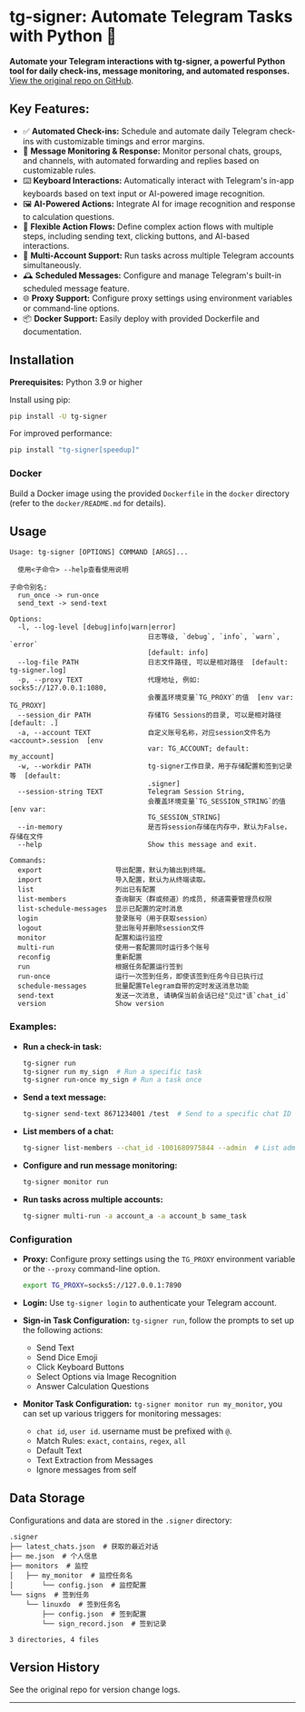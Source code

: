 # tg-signer: Automate Telegram Tasks with Python 🤖

**Automate your Telegram interactions with tg-signer, a powerful Python tool for daily check-ins, message monitoring, and automated responses.**  [View the original repo on GitHub](https://github.com/amchii/tg-signer).

## Key Features:

*   ✅ **Automated Check-ins:** Schedule and automate daily Telegram check-ins with customizable timings and error margins.
*   💬 **Message Monitoring & Response:** Monitor personal chats, groups, and channels, with automated forwarding and replies based on customizable rules.
*   ⌨️ **Keyboard Interactions:** Automatically interact with Telegram's in-app keyboards based on text input or AI-powered image recognition.
*   🖼️ **AI-Powered Actions:** Integrate AI for image recognition and response to calculation questions.
*   🔄 **Flexible Action Flows:** Define complex action flows with multiple steps, including sending text, clicking buttons, and AI-based interactions.
*   🚀 **Multi-Account Support:** Run tasks across multiple Telegram accounts simultaneously.
*   🕰️ **Scheduled Messages:** Configure and manage Telegram's built-in scheduled message feature.
*   🌐 **Proxy Support:** Configure proxy settings using environment variables or command-line options.
*   📦 **Docker Support:** Easily deploy with provided Dockerfile and documentation.

## Installation

**Prerequisites:** Python 3.9 or higher

Install using pip:

```bash
pip install -U tg-signer
```

For improved performance:

```bash
pip install "tg-signer[speedup]"
```

### Docker

Build a Docker image using the provided `Dockerfile` in the `docker` directory (refer to the `docker/README.md` for details).

## Usage

```
Usage: tg-signer [OPTIONS] COMMAND [ARGS]...

  使用<子命令> --help查看使用说明

子命令别名:
  run_once -> run-once
  send_text -> send-text

Options:
  -l, --log-level [debug|info|warn|error]
                                  日志等级, `debug`, `info`, `warn`, `error`
                                  [default: info]
  --log-file PATH                 日志文件路径, 可以是相对路径  [default: tg-signer.log]
  -p, --proxy TEXT                代理地址, 例如: socks5://127.0.0.1:1080,
                                  会覆盖环境变量`TG_PROXY`的值  [env var: TG_PROXY]
  --session_dir PATH              存储TG Sessions的目录, 可以是相对路径  [default: .]
  -a, --account TEXT              自定义账号名称，对应session文件名为<account>.session  [env
                                  var: TG_ACCOUNT; default: my_account]
  -w, --workdir PATH              tg-signer工作目录，用于存储配置和签到记录等  [default:
                                  .signer]
  --session-string TEXT           Telegram Session String,
                                  会覆盖环境变量`TG_SESSION_STRING`的值  [env var:
                                  TG_SESSION_STRING]
  --in-memory                     是否将session存储在内存中，默认为False，存储在文件
  --help                          Show this message and exit.

Commands:
  export                  导出配置，默认为输出到终端。
  import                  导入配置，默认为从终端读取。
  list                    列出已有配置
  list-members            查询聊天（群或频道）的成员, 频道需要管理员权限
  list-schedule-messages  显示已配置的定时消息
  login                   登录账号（用于获取session）
  logout                  登出账号并删除session文件
  monitor                 配置和运行监控
  multi-run               使用一套配置同时运行多个账号
  reconfig                重新配置
  run                     根据任务配置运行签到
  run-once                运行一次签到任务，即使该签到任务今日已执行过
  schedule-messages       批量配置Telegram自带的定时发送消息功能
  send-text               发送一次消息, 请确保当前会话已经"见过"该`chat_id`
  version                 Show version
```

### Examples:

*   **Run a check-in task:**

    ```bash
    tg-signer run
    tg-signer run my_sign  # Run a specific task
    tg-signer run-once my_sign # Run a task once
    ```

*   **Send a text message:**

    ```bash
    tg-signer send-text 8671234001 /test  # Send to a specific chat ID
    ```

*   **List members of a chat:**

    ```bash
    tg-signer list-members --chat_id -1001680975844 --admin  # List admins of a channel
    ```

*   **Configure and run message monitoring:**

    ```bash
    tg-signer monitor run
    ```

*   **Run tasks across multiple accounts:**

    ```bash
    tg-signer multi-run -a account_a -a account_b same_task
    ```

### Configuration

*   **Proxy:** Configure proxy settings using the `TG_PROXY` environment variable or the `--proxy` command-line option.
    ```bash
    export TG_PROXY=socks5://127.0.0.1:7890
    ```
*   **Login:** Use `tg-signer login` to authenticate your Telegram account.
*   **Sign-in Task Configuration:**  `tg-signer run`, follow the prompts to set up the following actions:

    *   Send Text
    *   Send Dice Emoji
    *   Click Keyboard Buttons
    *   Select Options via Image Recognition
    *   Answer Calculation Questions

*   **Monitor Task Configuration:** `tg-signer monitor run my_monitor`, you can set up various triggers for monitoring messages:
    *   `chat id`, `user id`. username must be prefixed with `@`.
    *   Match Rules: `exact`, `contains`, `regex`, `all`
    *   Default Text
    *   Text Extraction from Messages
    *   Ignore messages from self

## Data Storage

Configurations and data are stored in the `.signer` directory:

```
.signer
├── latest_chats.json  # 获取的最近对话
├── me.json  # 个人信息
├── monitors  # 监控
│   ├── my_monitor  # 监控任务名
│       └── config.json  # 监控配置
└── signs  # 签到任务
    └── linuxdo  # 签到任务名
        ├── config.json  # 签到配置
        └── sign_record.json  # 签到记录

3 directories, 4 files
```

## Version History
See the original repo for version change logs.

---
